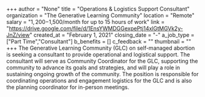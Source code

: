+++
author = "None"
title = "Operations & Logistics Support Consultant"
organization = "The Generative Learning Community"
location = "Remote"
salary = "$1,200-$1,500/month for up to 15 hours of work"
link = "https://drive.google.com/file/d/1EnsYWMDGGexpePtj14xlGtMGVk2y-JnZ/view"
created_at = "February 1, 2021"
closing_date = "-"
a_job_type = ["Part Time","Consultant"]
b_benefits = []
c_feedback = ""
thumbnail = ""
+++
The Generative Learning Community (GLC) on self-managed abortion is seeking a consultant to provide operational and logistical support. The consultant will serve as Community Coordinator for the GLC, supporting the community to advance its goals and strategies, and will play a role in sustaining ongoing growth of the community. The position is responsible for coordinating operations and engagement logistics for the GLC and is also the planning coordinator for in-person meetings.